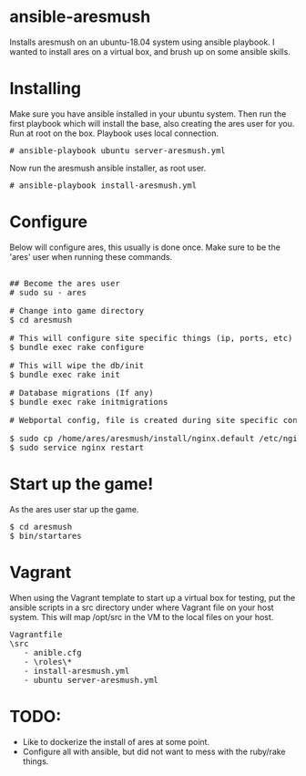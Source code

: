 # ansible-aresmush
Installs aresmush on an ubuntu-18.04 system using ansible playbook. 
I wanted to install ares on a virtual box, and brush up on some
ansible skills.


# Installing
Make sure you have ansible installed in your ubuntu system. 
Then run the first playbook which will install the base, 
also creating the ares user for you. Run at root on the box.
Playbook uses local connection.

<pre>
# ansible-playbook ubuntu_server-aresmush.yml
</pre>

Now run the aresmush ansible installer, as root user.

<pre>
# ansible-playbook install-aresmush.yml
</pre>

# Configure
Below will configure ares, this usually is done once. Make sure to be the
'ares' user when running these commands.
<pre>

## Become the ares user
# sudo su - ares

# Change into game directory
$ cd aresmush

# This will configure site specific things (ip, ports, etc)
$ bundle exec rake configure

# This will wipe the db/init
$ bundle exec rake init

# Database migrations (If any)
$ bundle exec rake initmigrations

# Webportal config, file is created during site specific configuration

$ sudo cp /home/ares/aresmush/install/nginx.default /etc/nginx/sites-enabled/default
$ sudo service nginx restart
</pre>

# Start up the game!
As the ares user star up the game.

<pre>
$ cd aresmush
$ bin/startares
</pre>


# Vagrant
When using the Vagrant template to start up a virtual box for testing, put the ansible scripts in a src directory under
where Vagrant file on your host system. This will map /opt/src
in the VM to the local files on your host.

<pre>
Vagrantfile
\src
   - anible.cfg
   - \roles\*
   - install-aresmush.yml
   - ubuntu_server-aresmush.yml
</pre>

# TODO:
* Like to dockerize the install of ares at some point.
* Configure all with ansible, but did not want to mess with the ruby/rake things.
